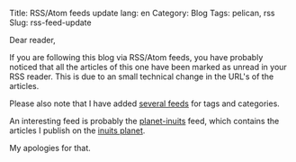 Title: RSS/Atom feeds update
lang: en
Category: Blog
Tags: pelican, rss
Slug: rss-feed-update

Dear reader,

If you are following this blog via RSS/Atom feeds, you have probably noticed that
all the articles of this one have been marked as unread in your RSS reader. This is
due to an small technical change in the URL's of the articles.

Please also note that I have added [several feeds](http://roidelapluie.be/feeds/) for tags and categories.

An interesting feed is probably the [planet-inuits](http://roidelapluie.be/feeds/planet-inuits.tag.atom.xml) feed, which contains the articles I publish on the [inuits planet](https://inuits.eu/blog/).

My apologies for that.
